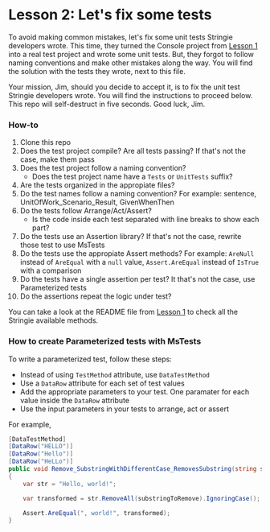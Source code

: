 # Lesson 2: Let's fix some tests

To avoid making common mistakes, let's fix some unit tests Stringie developers wrote. This time, they turned the Console project from [Lesson 1](../Lesson1/README.md) into a real test project and wrote some unit tests. But, they forgot to follow naming conventions and make other mistakes along the way. You will find the solution with the tests they wrote, next to this file.

Your mission, Jim, should you decide to accept it, is to fix the unit test Stringie developers wrote. You will find the instructions to proceed below. This repo will self-destruct in five seconds. Good luck, Jim.

### How-to

1. Clone this repo
2. Does the test project compile? Are all tests passing? If that's not the case, make them pass
3. Does the test project follow a naming convention?
	* Does the test project name have a `Tests` or `UnitTests` suffix?
4. Are the tests organized in the appropiate files? 
5. Do the test names follow a naming convention? For example: sentence, UnitOfWork_Scenario_Result, GivenWhenThen
6. Do the tests follow Arrange/Act/Assert?
	* Is the code inside each test separated with line breaks to show each part?
7. Do the tests use an Assertion library? If that's not the case, rewrite those test to use MsTests
8. Do the tests use the appropiate Assert methods? For example: `AreNull` instead of `AreEqual` with a `null` value, `Assert.AreEqual` instead of `IsTrue` with a comparison
9. Do the tests have a single assertion per test? It that's not the case, use Parameterized tests
10. Do the assertions repeat the logic under test?
	
You can take a look at the README file from [Lesson 1](../Lesson1/README.md) to check all the Stringie available methods.

### How to create Parameterized tests with MsTests

To write a parameterized test, follow these steps:

* Instead of using `TestMethod` attribute, use `DataTestMethod`
* Use a `DataRow` attribute for each set of test values
* Add the appropriate parameters to your test. One paramater for each value inside the `DataRow` attribute
* Use the input parameters in your tests to arrange, act or assert

For example,

```csharp
[DataTestMethod]
[DataRow("HELLO")]
[DataRow("Hello")]
[DataRow("HeLLo")]
public void Remove_SubstringWithDifferentCase_RemovesSubstring(string substringToRemove)
{
    var str = "Hello, world!";

    var transformed = str.RemoveAll(substringToRemove).IgnoringCase();

    Assert.AreEqual(", world!", transformed);
}
```
